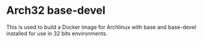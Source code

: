 Arch32 base-devel
=================

This is used to build a Docker image for Archlinux with base and 
base-devel installed for use in 32 bits environments. 
